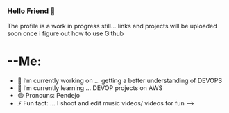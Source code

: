 ### Hello Friend 👋
The profile is a work in progress still...
links and projects will be uploaded soon once i figure out how to use Github

# --Me:

- 🔭 I’m currently working on ... getting a better understanding of DEVOPS
- 🌱 I’m currently learning ... DEVOP projects on AWS
- 😄 Pronouns: Pendejo
- ⚡ Fun fact: ... I shoot and edit music videos/ videos for fun 
-->
